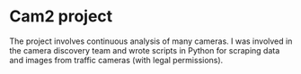 Cam2 project 
===========

The project involves continuous analysis of many cameras.
I was involved in the camera discovery team and wrote scripts in Python for scraping data and images from traffic cameras (with legal permissions). 
